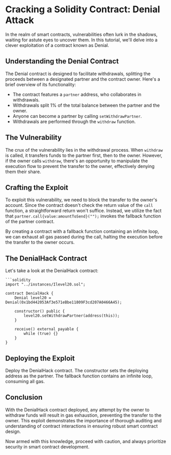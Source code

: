 # Cracking a Solidity Contract: Denial Attack

In the realm of smart contracts, vulnerabilities often lurk in the shadows, waiting for astute eyes to uncover them. In this tutorial, we'll delve into a clever exploitation of a contract known as Denial.

## Understanding the Denial Contract

The Denial contract is designed to facilitate withdrawals, splitting the proceeds between a designated partner and the contract owner. Here's a brief overview of its functionality:

- The contract features a `partner` address, who collaborates in withdrawals.
- Withdrawals split 1% of the total balance between the partner and the owner.
- Anyone can become a partner by calling `setWithdrawPartner`.
- Withdrawals are performed through the `withdraw` function.

## The Vulnerability

The crux of the vulnerability lies in the withdrawal process. When `withdraw` is called, it transfers funds to the partner first, then to the owner. However, if the owner calls `withdraw`, there's an opportunity to manipulate the execution flow to prevent the transfer to the owner, effectively denying them their share.

## Crafting the Exploit

To exploit this vulnerability, we need to block the transfer to the owner's account. Since the contract doesn't check the return value of the `call` function, a straightforward return won't suffice. Instead, we utilize the fact that `partner.call{value:amountToSend}("");` invokes the fallback function of the partner contract.

By creating a contract with a fallback function containing an infinite loop, we can exhaust all gas passed during the call, halting the execution before the transfer to the owner occurs.

## The DenialHack Contract

Let's take a look at the DenialHack contract:

    ```solidity
    import "../instances/Ilevel20.sol";
    
    contract DenialHack {
        Denial level20 = Denial(0x1bd442053Af3e571eBbe11809F3cd207A0466A45);
    
        constructor() public {
            level20.setWithdrawPartner(address(this));
        }
    
        receive() external payable {
            while (true) {}
        }
    }

## Deploying the Exploit
Deploy the DenialHack contract.
The constructor sets the deploying address as the partner.
The fallback function contains an infinite loop, consuming all gas.


## Conclusion
With the DenialHack contract deployed, any attempt by the owner to withdraw funds will result in gas exhaustion, preventing the transfer to the owner. This exploit demonstrates the importance of thorough auditing and understanding of contract interactions in ensuring robust smart contract design.

Now armed with this knowledge, proceed with caution, and always prioritize security in smart contract development.






